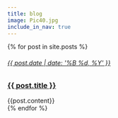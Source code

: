 ```yaml
---
title: blog
image: Pic40.jpg
include_in_nav: true
---
```

<div>

{% for post in site.posts %}
      <div>
      <a href="{{ post.url }}">
            <h6>{{ post.date | date: '%B %d, %Y' }}</h6>
            <h3>{{ post.title }} </h3>
      </a>
      {{post.content}}
      <br />
      </div>
{% endfor %}

</div>


